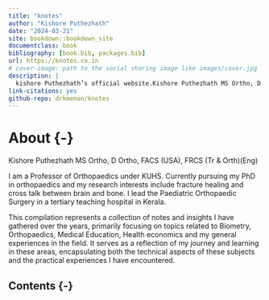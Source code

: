 ```yaml
--- 
title: "knotes"
author: "Kishore Puthezhath"
date: "2024-03-21"
site: bookdown::bookdown_site
documentclass: book
bibliography: [book.bib, packages.bib]
url: https://knotes.co.in
# cover-image: path to the social sharing image like images/cover.jpg
description: |
  kishore Puthezhath’s official website.Kishore Puthezhath MS Ortho, D Ortho, FACS (USA), FRCS (Tr & Orth)(Eng) is a Professor of Orthopaedics under KUHS. He is currently pursuing his PhD in orthopaedics and his research interests include fracture healing and cross talk between brain and bone. He leads the Paediatric Orthopaedics Surgery in a tertiary teaching hospital in Kerala.
link-citations: yes
github-repo: drkmenon/knotes
---
```


# About {-}

Kishore Puthezhath MS Ortho, D Ortho, FACS (USA), FRCS (Tr & Orth)(Eng) 

I am a Professor of Orthopaedics under KUHS. Currently pursuing my PhD in orthopaedics and my research interests include fracture healing and cross talk between brain and bone. I lead the Paediatric Orthopaedic Surgery in a tertiary teaching hospital in Kerala.

This compilation represents a collection of notes and insights I have gathered over the years, primarily focusing on topics related to Biometry, Orthopaedics, Medical Education, Health economics and my general experiences in the field. It serves as a reflection of my journey and learning in these areas, encapsulating both the technical aspects of these subjects and the practical experiences I have encountered.

## Contents {-}



